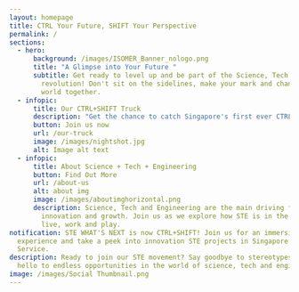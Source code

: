 ```yaml
---
layout: homepage
title: CTRL Your Future, SHIFT Your Perspective
permalink: /
sections:
  - hero:
      background: /images/ISOMER_Banner_nologo.png
      title: "A Glimpse into Your Future "
      subtitle: Get ready to level up and be part of the Science, Tech and Engineering
        revolution! Don't sit on the sidelines, make your mark and change the
        world together.
  - infopic:
      title: Our CTRL+SHIFT Truck
      description: "Get the chance to catch Singapore's first ever CTRL+SHIFT truck. "
      button: Join us now
      url: /our-truck
      image: /images/nightshot.jpg
      alt: Image alt text
  - infopic:
      title: About Science + Tech + Engineering
      button: Find Out More
      url: /about-us
      alt: about img
      image: /images/aboutimghorizontal.png
      description: Science, Tech and Engineering are the main driving forces behind
        innovation and growth. Join us as we explore how STE is in the way we
        live, work and play.
notification: STE WHAT'S NEXT is now CTRL+SHIFT! Join us for an immersive
  experience and take a peek into innovation STE projects in Singapore Public
  Service.
description: Ready to join our STE movement? Say goodbye to stereotypes and
  hello to endless opportunities in the world of science, tech and engineering.
image: /images/Social Thumbnail.png
---
```

